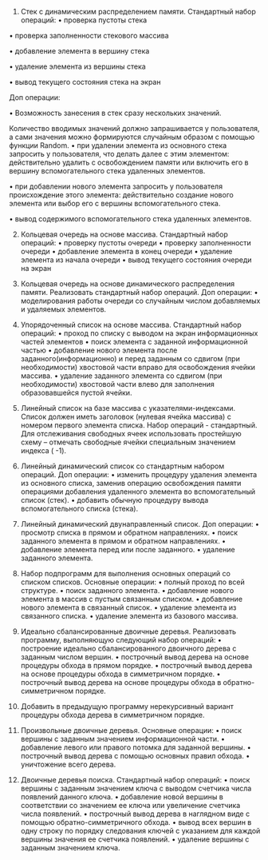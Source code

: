 1. Стек с динамическим распределением памяти.
Стандартный набор операций:
•	проверка пустоты стека

•	проверка заполненности стекового массива

•	добавление элемента в вершину стека

•	удаление элемента из вершины стека

•	вывод текущего состояния стека на экран

Доп операции:

•	Возможность занесения в стек сразу нескольких значений.

  Количество вводимых значений должно запрашивается у пользователя,
  а сами значения можно формируются случайным образом с помощью функции Random.
•	при удалении элемента из основного стека запросить у пользователя,
  что делать далее с этим элементом: действительно удалить с освобождением памяти или включить его в вершину вспомогательного стека удаленных элементов.
  
•	при добавлении нового элемента запросить у пользователя происхождение
  этого элемента: действительно создание нового элемента или выбор его с вершины вспомогательного стека.
  
•	вывод содержимого вспомогательного стека удаленных элементов.


2. Кольцевая очередь на основе массива.
Стандартный набор операций:
•	проверку пустоты очереди
•	проверку заполненности очереди
•	добавление элемента в конец очереди
•	удаление элемента из начала очереди
•	вывод текущего состояния очереди на экран

3. Кольцевая очередь на основе динамического распределения памяти.
Реализовать стандартный набор операций.
Доп операции:
• моделирования работы очереди со случайным числом добавляемых и удаляемых элементов.

4. Упорядоченный список на основе массива.
Стандартный набор операций:
•	проход по списку с выводом на экран информационных частей элементов
•	поиск элемента с заданной информационной частью
•	добавление нового элемента после заданного(информационно) и перед заданным со сдвигом (при необходимости)
  хвостовой части вправо для освобождения ячейки массива.
•	удаление заданного элемента со сдвигом (при необходимости) хвостовой части влево для заполнения образовавшейся пустой ячейки.

5. Линейный список на базе массива с указателями-индексами.
Список должен иметь заголовок (нулевая ячейка массива) с номером первого элемента списка.
Набор операций  - стандартный. Для отслеживания свободных ячеек использовать
простейшую схему – отмечать свободные ячейки специальным значением индекса ( -1).

6. Линейный динамический список со стандартным набором операций.
Доп операции:
•	изменить процедуру удаления элемента из основного списка, заменив операцию освобождения памяти
  операциями добавления удаленного элемента во вспомогательный список (стек).
•	добавить обычную процедуру вывода вспомогательного списка (стека).

7. Линейный динамический двунаправленный список.
Доп операции:
•	просмотр списка в прямом и обратном направлениях.
•	поиск заданного элемента в прямом и обратном направлениях.
•	добавление элемента перед или после заданного.
•	удаление заданного элемента.

8. Набор подпрограмм для выполнения основных операций со списком списков.
Основные операции:
•	полный проход по всей структуре.
•	поиск заданного элемента.
•	добавление нового элемента в массив с пустым связанным списком.
•	добавление нового элемента в связанный список.
•	удаление элемента из связанного списка.
•	удаление элемента из базового массива.

9. Идеально сбалансированные двоичные деревья. 
Реализовать программу, выполняющую следующий набор операций:
•	построение идеально сбалансированного двоичного дерева с заданным числом вершин.
•	построчный вывод дерева на основе процедуры обхода в прямом порядке.
•	построчный вывод дерева на основе процедуры обхода в симметричном порядке.
•	построчный вывод дерева на основе процедуры обхода в обратно-симметричном порядке.

10. Добавить в предыдущую программу нерекурсивный вариант процедуры обхода дерева в симметричном порядке.

11. Произвольные двоичные деревья.
Основные операции:
•	поиск вершины с заданным значением информационной части.
•	добавление левого или правого потомка для заданной вершины.
•	построчный вывод дерева с помощью основных правил обхода.
•	уничтожение всего дерева.

12. Двоичные деревья поиска.
Стандартный набор операций:
•	поиск вершины с заданным значением ключа с выводом счетчика числа появлений данного ключа.
•	добавление новой вершины в соответствии со значением ее ключа или увеличение счетчика числа появлений.
•	построчный вывод дерева в наглядном виде с помощью обратно-симметричного обхода.
•	вывод всех вершин в одну строку по порядку следования ключей с указанием для каждой вершины значения ее счетчика появлений.
•	удаление вершины с заданным значением ключа.





